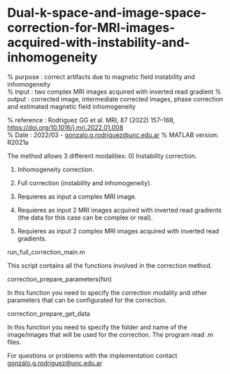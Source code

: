 # Dual-k-space-and-image-space-correction-for-MRI-images-acquired-with-instability-and-inhomogeneity

% purpose   : correct artifacts due to magnetic field instability and inhomogeneity   
% input     : two complex MRI images acquired with inverted read gradient
% output    : corrected image, intermediate corrected images, phase correction and estimated magnetic field inhomogeneity

% reference : Rodriguez GG et al. MRI, 87 (2022) 157–168, https://doi.org/10.1016/j.mri.2022.01.008    
% Date      : 2022/03 - gonzalo.g.rodriguez@unc.edu.ar
% MATLAB version: R2021a

The method allows 3 different modalities:
0) Instability correction.
1) Inhomogeneity correction.
2) Full correction (instability and inhomogeneity).


0) Requieres as input a complex MRI image.
1) Requieres as input 2 MRI images acquired with inverted read gradients (the data for this case can be complex or real).
2) Requieres as input 2 complex MRI images acquired with inverted read gradients.


run_full_correction_main.m

This script contains all the functions involved in the correction method.


correction_prepare_parameters(fsn)

In this function you need to specify the correction modality and other parameters that can be configurated for the correction.


correction_prepare_get_data

In this function you need to specify the folder and name of the image/images that will be used for the correction.
The program read .m files. 

For questions or problems with the implementation contact gonzalo.g.rodriguez@unc.edu.ar
